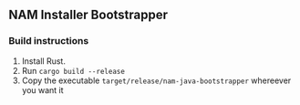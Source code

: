 ## NAM Installer Bootstrapper

### Build instructions

1. Install Rust.
2. Run `cargo build --release`
3. Copy the executable `target/release/nam-java-bootstrapper` whereever you want it
